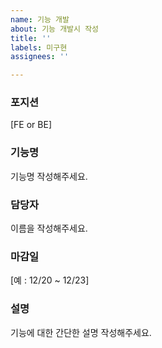 ```yaml
---
name: 기능 개발
about: 기능 개발시 작성
title: ''
labels: 미구현
assignees: ''

---
```


### 포지션
[FE or BE]
### 기능명
기능명 작성해주세요.
### 담당자
이름을 작성해주세요.
### 마감일
[예 : 12/20 ~ 12/23]
### 설명
기능에 대한 간단한 설명 작성해주세요.
